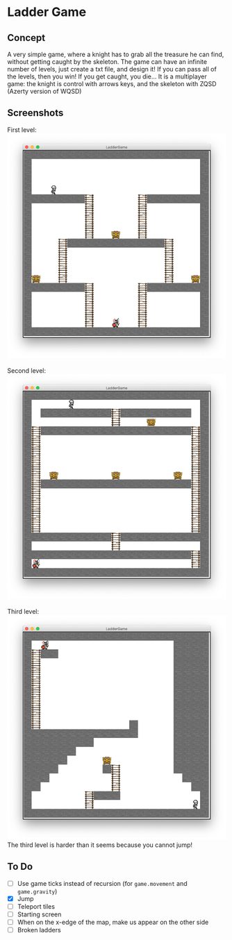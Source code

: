 # Ladder Game

## Concept

A very simple game, where a knight has to grab all the treasure he can find, without getting caught by the skeleton.
The game can have an infinite number of levels, just create a txt file, and design it!
If you can pass all of the levels, then you win! If you get caught, you die...
It is a multiplayer game: the knight is control with arrows keys, and the skeleton with ZQSD (Azerty version of WQSD)

## Screenshots

First level:<br />
![First level](Static/level_1.png)
<br /><br />
Second level:<br />
![Second level](Static/level_2.png)
<br /><br />
Third level:<br />
![Third level](Static/level_3.png)
<br />The third level is harder than it seems because you cannot jump!

## To Do

- [ ] Use game ticks instead of recursion (for `game.movement` and `game.gravity`)
- [x] Jump
- [ ] Teleport tiles
- [ ] Starting screen
- [ ] When on the x-edge of the map, make us appear on the other side
- [ ] Broken ladders
